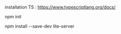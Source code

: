 
installation TS : https://www.typescriptlang.org/docs/

npm init 

npm install --save-dev lite-server
